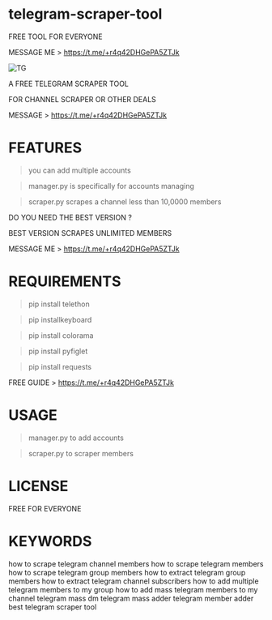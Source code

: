 # telegram-scraper-tool
FREE TOOL FOR EVERYONE

MESSAGE ME > https://t.me/+r4q42DHGePA5ZTJk

![TG](https://user-images.githubusercontent.com/125784563/221007662-026096e3-9a63-4c73-b5e9-00f178a89644.jpeg)


A FREE TELEGRAM SCRAPER TOOL

FOR CHANNEL SCRAPER OR OTHER DEALS

MESSAGE > https://t.me/+r4q42DHGePA5ZTJk

# FEATURES
> you can add multiple accounts

> manager.py is specifically for accounts managing

> scraper.py scrapes a channel less than 10,0000 members


DO YOU NEED THE BEST VERSION ?

BEST VERSION SCRAPES UNLIMITED MEMBERS

MESSAGE ME > https://t.me/+r4q42DHGePA5ZTJk


# REQUIREMENTS
> pip install telethon

> pip installkeyboard

> pip install colorama

> pip install pyfiglet

> pip install requests


FREE GUIDE > https://t.me/+r4q42DHGePA5ZTJk

# USAGE 
> manager.py to add accounts

> scraper.py to scraper members


# LICENSE

FREE FOR EVERYONE


# KEYWORDS

how to scrape telegram channel members how to scrape telegram members how to scrape telegram group members how to extract telegram group members how to extract telegram channel subscribers how to add multiple telegram members to my group how to add mass telegram members to my channel telegram mass dm telegram mass adder telegram member adder best telegram scraper tool
